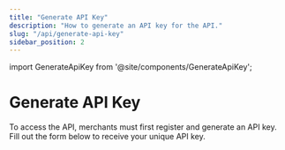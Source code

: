 ```yaml
---
title: "Generate API Key"
description: "How to generate an API key for the API."
slug: "/api/generate-api-key"
sidebar_position: 2
---
```


import GenerateApiKey from '@site/components/GenerateApiKey';

# Generate API Key

To access the API, merchants must first register and generate an API key. Fill out the form below to receive your unique API key.

<GenerateApiKey />